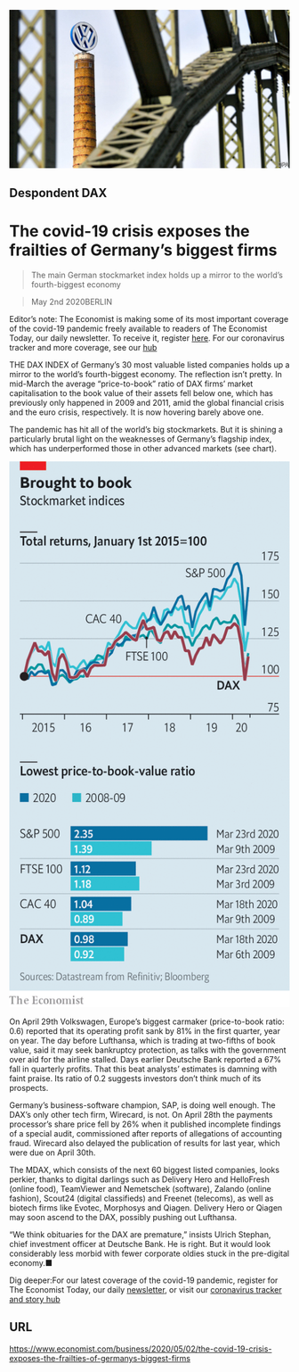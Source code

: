 ![](./images/20200502_WBP503.jpg)

## Despondent DAX

# The covid-19 crisis exposes the frailties of Germany’s biggest firms

> The main German stockmarket index holds up a mirror to the world’s fourth-biggest economy

> May 2nd 2020BERLIN

Editor’s note: The Economist is making some of its most important coverage of the covid-19 pandemic freely available to readers of The Economist Today, our daily newsletter. To receive it, register [here](https://www.economist.com//newslettersignup). For our coronavirus tracker and more coverage, see our [hub](https://www.economist.com//coronavirus)

THE DAX INDEX of Germany’s 30 most valuable listed companies holds up a mirror to the world’s fourth-biggest economy. The reflection isn’t pretty. In mid-March the average “price-to-book” ratio of DAX firms’ market capitalisation to the book value of their assets fell below one, which has previously only happened in 2009 and 2011, amid the global financial crisis and the euro crisis, respectively. It is now hovering barely above one.

The pandemic has hit all of the world’s big stockmarkets. But it is shining a particularly brutal light on the weaknesses of Germany’s flagship index, which has underperformed those in other advanced markets (see chart).

![](./images/20200502_WBC388.png)

On April 29th Volkswagen, Europe’s biggest carmaker (price-to-book ratio: 0.6) reported that its operating profit sank by 81% in the first quarter, year on year. The day before Lufthansa, which is trading at two-fifths of book value, said it may seek bankruptcy protection, as talks with the government over aid for the airline stalled. Days earlier Deutsche Bank reported a 67% fall in quarterly profits. That this beat analysts’ estimates is damning with faint praise. Its ratio of 0.2 suggests investors don’t think much of its prospects.

Germany’s business-software champion, SAP, is doing well enough. The DAX’s only other tech firm, Wirecard, is not. On April 28th the payments processor’s share price fell by 26% when it published incomplete findings of a special audit, commissioned after reports of allegations of accounting fraud. Wirecard also delayed the publication of results for last year, which were due on April 30th.

The MDAX, which consists of the next 60 biggest listed companies, looks perkier, thanks to digital darlings such as Delivery Hero and HelloFresh (online food), TeamViewer and Nemetschek (software), Zalando (online fashion), Scout24 (digital classifieds) and Freenet (telecoms), as well as biotech firms like Evotec, Morphosys and Qiagen. Delivery Hero or Qiagen may soon ascend to the DAX, possibly pushing out Lufthansa.

“We think obituaries for the DAX are premature,” insists Ulrich Stephan, chief investment officer at Deutsche Bank. He is right. But it would look considerably less morbid with fewer corporate oldies stuck in the pre-digital economy.■

Dig deeper:For our latest coverage of the covid-19 pandemic, register for The Economist Today, our daily [newsletter](https://www.economist.com//newslettersignup), or visit our [coronavirus tracker and story hub](https://www.economist.com//coronavirus)

## URL

https://www.economist.com/business/2020/05/02/the-covid-19-crisis-exposes-the-frailties-of-germanys-biggest-firms
